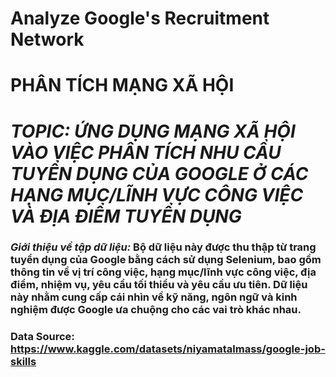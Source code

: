 # Analyze Google's Recruitment Network

# PHÂN TÍCH MẠNG XÃ HỘI
# ***TOPIC: ỨNG DỤNG MẠNG XÃ HỘI VÀO VIỆC PHÂN TÍCH NHU CẦU TUYỂN DỤNG CỦA GOOGLE Ở CÁC HẠNG MỤC/LĨNH VỰC CÔNG VIỆC VÀ ĐỊA ĐIỂM TUYỂN DỤNG***

### ***Giới thiệu về tập dữ liệu:*** Bộ dữ liệu này được thu thập từ trang tuyển dụng của Google bằng cách sử dụng Selenium, bao gồm thông tin về vị trí công việc, hạng mục/lĩnh vực công việc, địa điểm, nhiệm vụ, yêu cầu tối thiểu và yêu cầu ưu tiên. Dữ liệu này nhằm cung cấp cái nhìn về kỹ năng, ngôn ngữ và kinh nghiệm được Google ưa chuộng cho các vai trò khác nhau.
### Data Source: https://www.kaggle.com/datasets/niyamatalmass/google-job-skills
